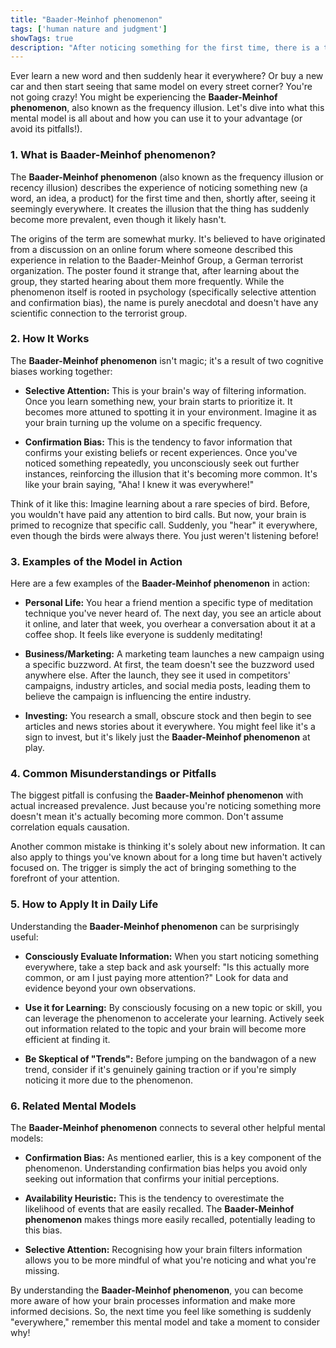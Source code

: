 ```yaml
---
title: "Baader-Meinhof phenomenon"
tags: ['human nature and judgment']
showTags: true
description: "After noticing something for the first time, there is a tendency to notice it more often, creating an illusion that it's suddenly more common."
---
```



Ever learn a new word and then suddenly hear it everywhere? Or buy a new car and then start seeing that same model on every street corner? You're not going crazy! You might be experiencing the **Baader-Meinhof phenomenon**, also known as the frequency illusion. Let's dive into what this mental model is all about and how you can use it to your advantage (or avoid its pitfalls!).

### 1. What is Baader-Meinhof phenomenon?

The **Baader-Meinhof phenomenon** (also known as the frequency illusion or recency illusion) describes the experience of noticing something new (a word, an idea, a product) for the first time and then, shortly after, seeing it seemingly everywhere. It creates the illusion that the thing has suddenly become more prevalent, even though it likely hasn't.

The origins of the term are somewhat murky. It's believed to have originated from a discussion on an online forum where someone described this experience in relation to the Baader-Meinhof Group, a German terrorist organization. The poster found it strange that, after learning about the group, they started hearing about them more frequently. While the phenomenon itself is rooted in psychology (specifically selective attention and confirmation bias), the name is purely anecdotal and doesn't have any scientific connection to the terrorist group.

### 2. How It Works

The **Baader-Meinhof phenomenon** isn't magic; it's a result of two cognitive biases working together:

*   **Selective Attention:** This is your brain's way of filtering information. Once you learn something new, your brain starts to prioritize it. It becomes more attuned to spotting it in your environment. Imagine it as your brain turning up the volume on a specific frequency.

*   **Confirmation Bias:** This is the tendency to favor information that confirms your existing beliefs or recent experiences. Once you've noticed something repeatedly, you unconsciously seek out further instances, reinforcing the illusion that it's becoming more common. It's like your brain saying, "Aha! I knew it was everywhere!"

Think of it like this: Imagine learning about a rare species of bird. Before, you wouldn't have paid any attention to bird calls. But now, your brain is primed to recognize that specific call. Suddenly, you "hear" it everywhere, even though the birds were always there. You just weren't listening before!

### 3. Examples of the Model in Action

Here are a few examples of the **Baader-Meinhof phenomenon** in action:

*   **Personal Life:** You hear a friend mention a specific type of meditation technique you've never heard of. The next day, you see an article about it online, and later that week, you overhear a conversation about it at a coffee shop. It feels like everyone is suddenly meditating!

*   **Business/Marketing:** A marketing team launches a new campaign using a specific buzzword. At first, the team doesn't see the buzzword used anywhere else. After the launch, they see it used in competitors' campaigns, industry articles, and social media posts, leading them to believe the campaign is influencing the entire industry.

*   **Investing:** You research a small, obscure stock and then begin to see articles and news stories about it everywhere. You might feel like it's a sign to invest, but it's likely just the **Baader-Meinhof phenomenon** at play.

### 4. Common Misunderstandings or Pitfalls

The biggest pitfall is confusing the **Baader-Meinhof phenomenon** with actual increased prevalence. Just because you're noticing something more doesn't mean it's actually becoming more common. Don't assume correlation equals causation.

Another common mistake is thinking it's solely about new information. It can also apply to things you've known about for a long time but haven't actively focused on. The trigger is simply the act of bringing something to the forefront of your attention.

### 5. How to Apply It in Daily Life

Understanding the **Baader-Meinhof phenomenon** can be surprisingly useful:

*   **Consciously Evaluate Information:** When you start noticing something everywhere, take a step back and ask yourself: "Is this actually more common, or am I just paying more attention?" Look for data and evidence beyond your own observations.

*   **Use it for Learning:** By consciously focusing on a new topic or skill, you can leverage the phenomenon to accelerate your learning. Actively seek out information related to the topic and your brain will become more efficient at finding it.

*   **Be Skeptical of "Trends":** Before jumping on the bandwagon of a new trend, consider if it's genuinely gaining traction or if you're simply noticing it more due to the phenomenon.

### 6. Related Mental Models

The **Baader-Meinhof phenomenon** connects to several other helpful mental models:

*   **Confirmation Bias:** As mentioned earlier, this is a key component of the phenomenon. Understanding confirmation bias helps you avoid only seeking out information that confirms your initial perceptions.

*   **Availability Heuristic:** This is the tendency to overestimate the likelihood of events that are easily recalled. The **Baader-Meinhof phenomenon** makes things more easily recalled, potentially leading to this bias.

*   **Selective Attention:** Recognising how your brain filters information allows you to be more mindful of what you're noticing and what you're missing.

By understanding the **Baader-Meinhof phenomenon**, you can become more aware of how your brain processes information and make more informed decisions. So, the next time you feel like something is suddenly "everywhere," remember this mental model and take a moment to consider why!

